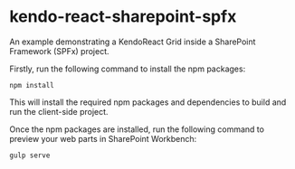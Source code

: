 # kendo-react-sharepoint-spfx
An example demonstrating a KendoReact Grid inside a SharePoint Framework (SPFx) project.

Firstly, run the following command to install the npm packages:

```shell
npm install
```

This will install the required npm packages and dependencies to build and run the client-side project.

Once the npm packages are installed, run the following command to preview your web parts in SharePoint Workbench:

```shell
gulp serve
```
